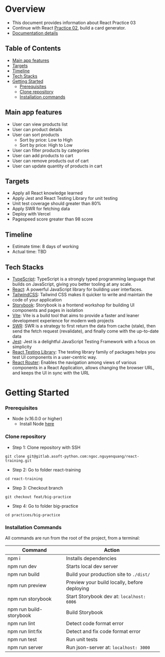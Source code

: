 # Overview

- This document provides information about React Practice 03
- Continue with React [Practice 02](https://docs.google.com/document/d/1GTWoVyu5h6ESgMrfwD-cCnBwB8WXOxb-TYDn3MR4xOA/edit), build a card generator.
- [Documentation details](https://docs.google.com/document/d/1k_jyba70rEcuOfFv65Vj03rZpPDN_1f44vZPReqRirc/edit#)

## Table of Contents

- [Main app features](#main-app-features)
- [Targets](#targets)
- [Timeline](#timeline)
- [Tech Stacks](#tech-stacks)
- [Getting Started](#getting-started)
  - [Prerequisites](#prerequisites)
  - [Clone repository](#clone-repository)
  - [Installation commands](#installation-commands)

## Main app features

- User can view products list
- User can product details
- User can sort products
  - Sort by price: Low to High
  - Sort by price: High to Low
- User can filter products by categories
- User can add products to cart
- User can remove products out of cart
- User can update quantity of products in cart

## Targets

- Apply all React knowledge learned 
- Apply Jest and React Testing Library for unit testing
- Unit test coverage should greater than 80%
- Apply SWR for fetching data
- Deploy with Vercel
- Pagespeed score greater than 98 score

## Timeline

- Estimate time: 8 days of working
- Actual time: TBD

## Tech Stacks

- [TypeScript](https://www.typescriptlang.org/): TypeScript is a strongly typed programming language that builds on JavaScript, giving you better tooling at any scale.
- [React](https://reactjs.org/): A powerful JavaScript library for building user interfaces.
- [TailwindCSS](https://tailwindcss.com/): Tailwind CSS makes it quicker to write and maintain the code of your application
- [Storybook](https://storybook.js.org/): Storybook is a frontend workshop for building UI components and pages in isolation
- [Vite](https://vitejs.dev/): Vite is a build tool that aims to provide a faster and leaner development experience for modern web projects
- [SWR](https://swr.vercel.app/docs/getting-started): SWR is a strategy to first return the data from cache (stale), then send the fetch request (revalidate), and finally come with the up-to-date data
- [Jest](https://jestjs.io/docs/getting-started): Jest is a delightful JavaScript Testing Framework with a focus on simplicity
- [React Testing Library](https://testing-library.com/docs/react-testing-library/intro/): The testing library family of packages helps you test UI components in a user-centric way.
- [React Router](https://reactrouter.com/en/main): Enables the navigation among views of various components in a React Application, allows changing the browser URL, and keeps the UI in sync with the URL

# Getting Started

### Prerequisites

- Node (v.16.0.0 or higher)
  - Install Node [here](https://nodejs.org/en/)

### Clone repository

- Step 1: Clone repository with SSH

```
git clone git@gitlab.asoft-python.com:ngoc.nguyenquang/react-training.git
```

- Step 2: Go to folder react-training

```
cd react-training
```

- Step 3: Checkout branch

```
git checkout feat/big-practice
```

- Step 4: Go to folder big-practice

```
cd practices/big-practice
```

### Installation Commands

All commands are run from the root of the project, from a terminal:

| **Command**             | **Action**                                   |
| --------------------    | -------------------------------------------- |
| npm i                   | Installs dependencies                        |
| npm run dev             | Starts local dev server                      |
| npm run build           | Build your production site to `./dist/`      |
| npm run preview         | Preview your build locally, before deploying |
| npm run storybook       | Start Storybook dev at: `localhost: 6006`    |
| npm run build-storybook | Build Storybook                              |
| npm run lint            | Detect code format error                     |
| npm run lint:fix        | Detect and fix code format error             |
| npm run test            | Run unit tests                               |
| npm run server          | Run json-server at: `localhost: 3000`        |
